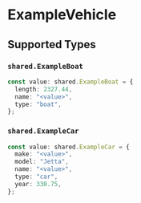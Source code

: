 # ExampleVehicle


## Supported Types

### `shared.ExampleBoat`

```typescript
const value: shared.ExampleBoat = {
  length: 2327.44,
  name: "<value>",
  type: "boat",
};
```

### `shared.ExampleCar`

```typescript
const value: shared.ExampleCar = {
  make: "<value>",
  model: "Jetta",
  name: "<value>",
  type: "car",
  year: 330.75,
};
```

